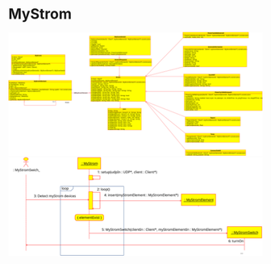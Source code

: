 # MyStrom
![Klassendiagramm](https://github.com/RetepRelleum/MyStrom/blob/master/lib/MyStrom/docs/Klassendiagramm.svg)
![Klassendiagramm](https://github.com/RetepRelleum/MyStrom/blob/master/lib/MyStrom/docs/Sequenzdiagramm.svg)
